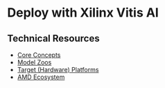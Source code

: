 # Deploy with Xilinx Vitis AI

## Technical Resources
- [Core Concepts](../../../concepts/frameworks/xilinx-vitis-ai)
- [Model Zoos](https://github.com/afondiel/Edge-AI-Model-Zoo)
- [Target (Hardware) Platforms](https://github.com/afondiel/Edge-AI-Platforms)
- [AMD Ecosystem](../../../industry-applications/arm-ecosystem)
